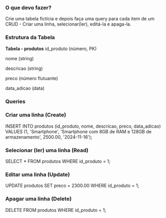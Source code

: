 ### O que devo fazer?
Crie uma tabela fictícia e depois faça uma query para cada item de um CRUD - Criar uma linha, selecionar(ler), editá-la e apaga-la.

### Estrutura da Tabela
**Tabela - produtos**
id_produto (número, PK)

nome (string)

descricao (string)

preco (número flutuante)

data_adicao (data)

### Queries 

### Criar uma linha (Create)
INSERT INTO produtos (id_produto, nome, descricao, preco, data_adicao) VALUES
(1, 'Smartphone', 'Smartphone com 8GB de RAM e 128GB de armazenamento', 2500.00, '2024-11-16');

### Selecionar (ler) uma linha (Read)
SELECT * FROM produtos WHERE id_produto = 1;

### Editar uma linha (Update)
UPDATE produtos SET preco = 2300.00 WHERE id_produto = 1;

### Apagar uma linha (Delete)
DELETE FROM produtos WHERE id_produto = 1;
